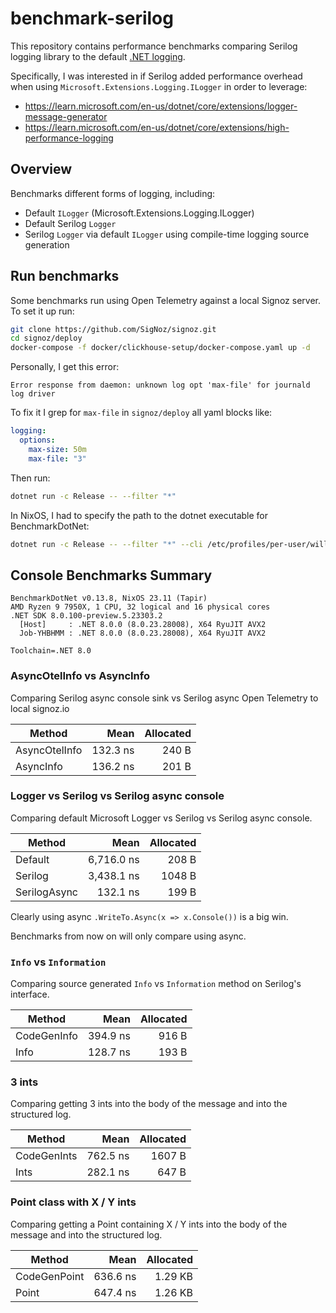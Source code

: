 # benchmark-serilog

This repository contains performance benchmarks comparing Serilog logging
library to the default [.NET
logging](https://learn.microsoft.com/en-us/dotnet/core/extensions/logging?tabs=command-line).

Specifically, I was interested in if Serilog added performance overhead when using
`Microsoft.Extensions.Logging.ILogger` in order to leverage:

- https://learn.microsoft.com/en-us/dotnet/core/extensions/logger-message-generator
- https://learn.microsoft.com/en-us/dotnet/core/extensions/high-performance-logging

## Overview

Benchmarks different forms of logging, including:

- Default `ILogger` (Microsoft.Extensions.Logging.ILogger)
- Default Serilog `Logger`
- Serilog `Logger` via default `ILogger` using compile-time logging source generation

## Run benchmarks

Some benchmarks run using Open Telemetry against a local Signoz server. To set it up run:

```sh
git clone https://github.com/SigNoz/signoz.git
cd signoz/deploy
docker-compose -f docker/clickhouse-setup/docker-compose.yaml up -d
```
Personally, I get this error:

```
Error response from daemon: unknown log opt 'max-file' for journald log driver
```

To fix it I grep for `max-file` in `signoz/deploy` all yaml blocks like:

```yaml
logging:
  options:
    max-size: 50m
    max-file: "3"
```

Then run:

```sh
dotnet run -c Release -- --filter "*"
```

In NixOS, I had to specify the path to the dotnet executable for BenchmarkDotNet:

```sh
dotnet run -c Release -- --filter "*" --cli /etc/profiles/per-user/will/bin/dotnet
```

## Console Benchmarks Summary

```
BenchmarkDotNet v0.13.8, NixOS 23.11 (Tapir)
AMD Ryzen 9 7950X, 1 CPU, 32 logical and 16 physical cores
.NET SDK 8.0.100-preview.5.23303.2
  [Host]     : .NET 8.0.0 (8.0.23.28008), X64 RyuJIT AVX2
  Job-YHBHMM : .NET 8.0.0 (8.0.23.28008), X64 RyuJIT AVX2

Toolchain=.NET 8.0
```

### AsyncOtelInfo vs AsyncInfo


Comparing Serilog async console sink vs Serilog async Open Telemetry to local
signoz.io

| Method        | Mean     | Allocated |
|-------------- |---------:|----------:|
| AsyncOtelInfo | 132.3 ns |     240 B |
| AsyncInfo     | 136.2 ns |     201 B |

### Logger vs Serilog vs Serilog async console

Comparing default Microsoft Logger vs Serilog vs Serilog async console.

| Method       |       Mean | Allocated |
|--------------|-----------:|----------:|
| Default      | 6,716.0 ns |     208 B |
| Serilog      | 3,438.1 ns |    1048 B |
| SerilogAsync |   132.1 ns |     199 B |

Clearly using async `.WriteTo.Async(x => x.Console())` is a big win.

Benchmarks from now on will only compare using async.

### `Info` vs `Information`

Comparing source generated `Info` vs `Information` method on Serilog's interface.

| Method      | Mean     | Allocated |
|------------ |---------:|----------:|
| CodeGenInfo | 394.9 ns |     916 B |
| Info        | 128.7 ns |     193 B |

### 3 ints

Comparing getting 3 ints into the body of the message and into the structured log.

| Method      | Mean     | Allocated |
|------------ |---------:|----------:|
| CodeGenInts | 762.5 ns |    1607 B |
| Ints        | 282.1 ns |     647 B |

### Point class with X / Y ints

Comparing getting a Point containing X / Y ints into the body of the message and
into the structured log.

| Method       | Mean     | Allocated |
|------------- |---------:|----------:|
| CodeGenPoint | 636.6 ns |   1.29 KB |
| Point        | 647.4 ns |   1.26 KB |
